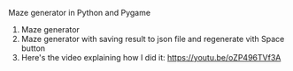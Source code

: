 Maze generator in Python and Pygame
1. Maze generator
2. Maze generator with saving result to json file and regenerate vith Space button
3. Here's the video explaining how I did it: https://youtu.be/oZP496TVf3A 
